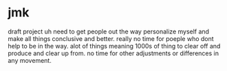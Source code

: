 # jmk
draft project
uh need to get people out the way personalize myself and make all things conclusive and better.
really no time for poeple who dont help to be in the way.
alot of things meaning 1000s of thing to clear off and produce and clear up from. 
no time for other adjustments or differences in any movement. 
